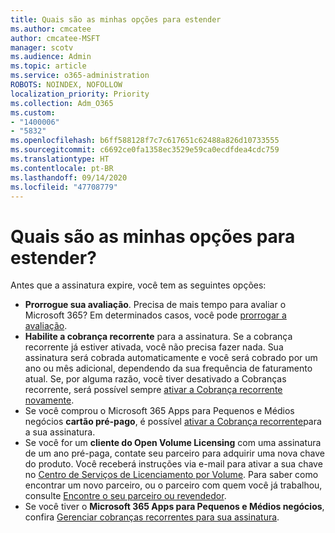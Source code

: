 ```yaml
---
title: Quais são as minhas opções para estender
ms.author: cmcatee
author: cmcatee-MSFT
manager: scotv
ms.audience: Admin
ms.topic: article
ms.service: o365-administration
ROBOTS: NOINDEX, NOFOLLOW
localization_priority: Priority
ms.collection: Adm_O365
ms.custom:
- "1400006"
- "5832"
ms.openlocfilehash: b6ff588128f7c7c617651c62488a826d10733555
ms.sourcegitcommit: c6692ce0fa1358ec3529e59ca0ecdfdea4cdc759
ms.translationtype: HT
ms.contentlocale: pt-BR
ms.lasthandoff: 09/14/2020
ms.locfileid: "47708779"
---
```

# <a name="what-are-my-options-to-extend"></a>Quais são as minhas opções para estender?

Antes que a assinatura expire, você tem as seguintes opções:

- **Prorrogue sua avaliação**.  Precisa de mais tempo para avaliar o Microsoft 365? Em determinados casos, você pode [prorrogar a avaliação](https://docs.microsoft.com/microsoft-365/commerce/extend-your-trial).  
- **Habilite a cobrança recorrente** para a assinatura. Se a cobrança recorrente já estiver ativada, você não precisa fazer nada. Sua assinatura será cobrada automaticamente e você será cobrado por um ano ou mês adicional, dependendo da sua frequência de faturamento atual. Se, por alguma razão, você tiver desativado a Cobranças recorrente, será possível sempre [ativar a Cobrança recorrente novamente](https://docs.microsoft.com/microsoft-365/commerce/subscriptions/renew-your-subscription).
- Se você comprou o Microsoft 365 Apps para Pequenos e Médios negócios **cartão pré-pago**, é possível [ativar a Cobrança recorrente](https://docs.microsoft.com/microsoft-365/commerce/subscriptions/renew-your-subscription)para a sua assinatura.
- Se você for um **cliente do Open Volume Licensing** com uma assinatura de um ano pré-paga, contate seu parceiro para adquirir uma nova chave do produto. Você receberá instruções via e-mail para ativar a sua chave no [Centro de Serviços de Licenciamento por Volume](https://go.microsoft.com/fwlink/p/?LinkID=282016). Para saber como encontrar um novo parceiro, ou o parceiro com quem você já trabalhou, consulte [Encontre o seu parceiro ou revendedor](https://docs.microsoft.com/microsoft-365/admin/manage/find-your-partner-or-reseller).
- Se você tiver o **Microsoft 365 Apps para Pequenos e Médios negócios**, confira [Gerenciar cobranças recorrentes para sua assinatura](https://docs.microsoft.com/microsoft-365/commerce/subscriptions/renew-your-subscription).
